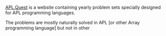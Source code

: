 [APL.Quest](https://apl.quest/) is a website containing yearly problem sets specially designed for APL programming languages.

The problems are mostly naturally solved in APL [or other Array programming language] but not in other